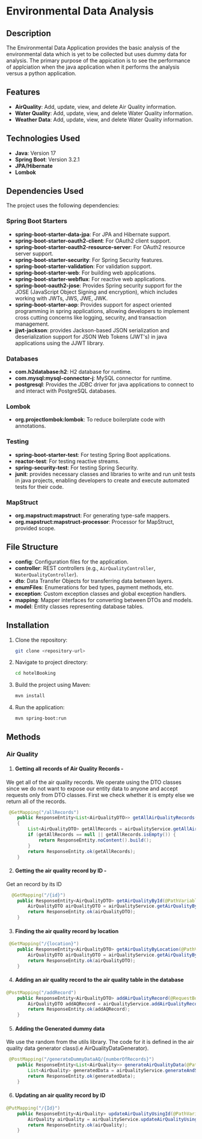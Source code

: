 # Environmental Data Analysis

## Description
The Environmental Data Application provides the basic analysis of the environmental data which is yet to be collected but uses dummy data for analysis. The primary purpose of the appication is to see the performance of applciation when the java application when it performs the analysis versus a python application.

## Features
- **AirQuality**: Add, update, view, and delete Air Quality information.
- **Water Quality**: Add, update, view, and delete Water Quality information.
- **Weather Data**: Add, update, view, and delete Water Quality information.


## Technologies Used
- **Java**: Version 17
- **Spring Boot**: Version 3.2.1
- **JPA/Hibernate**
- **Lombok**

## Dependencies Used 
The project uses the following dependencies:

### Spring Boot Starters
- **spring-boot-starter-data-jpa**: For JPA and Hibernate support.
- **spring-boot-starter-oauth2-client**: For OAuth2 client support.
- **spring-boot-starter-oauth2-resource-server**: For OAuth2 resource server support.
- **spring-boot-starter-security**: For Spring Security features.
- **spring-boot-starter-validation**: For validation support.
- **spring-boot-starter-web**: For building web applications.
- **spring-boot-starter-webflux**: For reactive web applications.
- **spring-boot-oauth2-jose**: Provides Spring security support for the JOSE (JavaScript Object Signing and encryption), which includes working with JWTs, JWS, JWE, JWK.
- **spring-boot-starter-aop**: Provides support for aspect oriented programming in spring applications, allowing developers to implement cross cutting concerns like logging, security, and transaction management.
- **jjwt-jackson**: provides Jackson-based JSON serialization and deserialization support for JSON Web Tokens (JWT's) in java applications using the JJWT library.



### Databases
- **com.h2database:h2**: H2 database for runtime.
- **com.mysql:mysql-connector-j**: MySQL connector for runtime.
- **postgresql**: Provides the JDBC driver for java applications to connect to and interact with PostgreSQL databases.

### Lombok
- **org.projectlombok:lombok**: To reduce boilerplate code with annotations.

### Testing
- **spring-boot-starter-test**: For testing Spring Boot applications.
- **reactor-test**: For testing reactive streams.
- **spring-security-test**: For testing Spring Security.
- **junit**: provides necessary classes and libraries to write and run unit tests in java projects, enabling developers to create and execute automated tests for their code.

### MapStruct
- **org.mapstruct:mapstruct**: For generating type-safe mappers.
- **org.mapstruct:mapstruct-processor**: Processor for MapStruct, provided scope.


## File Structure
- **config**: Configuration files for the application.
- **controller**: REST controllers (e.g., `AirQualityController`, `WaterQualityController`).
- **dto**: Data Transfer Objects for transferring data between layers.
- **enumFiles**: Enumerations for bed types, payment methods, etc.
- **exception**: Custom exception classes and global exception handlers.
- **mapping**: Mapper interfaces for converting between DTOs and models.
- **model**: Entity classes representing database tables.

## Installation
1. Clone the repository:
   ```bash
   git clone <repository-url>
   
2. Navigate to project directory:
    ```bash
    cd hotelBooking

3. Build the project using Maven:
    ```bash
    mvn install
4. Run the application:
    ```bash
    mvn spring-boot:run

## Methods 

### Air Quality

1. #### Getting all records of Air Quality Records - 
We get all of the air quality records. We operate using the DTO classes since we do not want to expose our entity data to anyone and accept requests only from DTO classes. First we check whether it is empty else we return all of the records.
```java
 @GetMapping("/allRecords")
    public ResponseEntity<List<AirQualityDTO>> getAllAirQualityRecords()
    {
        List<AirQualityDTO> getAllRecords = airQualityService.getAllAirQualityRecords();
        if (getAllRecords == null || getAllRecords.isEmpty()) {
            return ResponseEntity.noContent().build();
        }
        return ResponseEntity.ok(getAllRecords);
    }
```
2. #### Getting the air quality record by ID -

Get an record by its ID
```java
  @GetMapping("/{id}")
    public ResponseEntity<AirQualityDTO> getAirQualityById(@PathVariable Long id){
        AirQualityDTO airQualityDTO = airQualityService.getAirQualityById(id);
        return ResponseEntity.ok(airQualityDTO);
    }
```
3. #### Finding the air quality record by location 

```java
 @GetMapping("/{location}")
    public ResponseEntity<AirQualityDTO> getAirQualityByLocation(@PathVariable String location){
        AirQualityDTO airQualityDTO = airQualityService.getAirQualityByLocation(location);
        return ResponseEntity.ok(airQualityDTO);
    }
```
4. #### Adding an air quality record to the air quality table in the database

```java
@PostMapping("/addRecord")
    public ResponseEntity<AirQualityDTO> addAirQualityRecord(@RequestBody AirQualityDTO airQualityDTO){
        AirQualityDTO addAQRecord = airQualityService.addAirQualityRecord(airQualityDTO);
        return ResponseEntity.ok(addAQRecord);
    }
```

5. #### Adding the Generated dummy data
We use the random from the utils library. The code for it is defined in the air quality data generator class(i.e AirQualityDataGenerator).
```java
 @PostMapping("/generateDummyDataAQ/{numberOfRecords}")
    public ResponseEntity<List<AirQuality>> generateAirQualityData(@PathVariable Long numberOfRecords){
        List<AirQuality> generatedData = airQualityService.generateAndSaveAirQualityData(numberOfRecords);
        return ResponseEntity.ok(generatedData);
    }
```

6. #### Updating an air quality record by ID

```java
@PutMapping("/{Id}")
    public ResponseEntity<AirQuality> updateAirQualityUsingId(@PathVariable Long Id, AirQuality airQualityUpdated){
        AirQuality airQuality = airQualityService.updateAirQualityUsingId(Id, airQualityUpdated);
        return ResponseEntity.ok(airQuality);
    }
```








